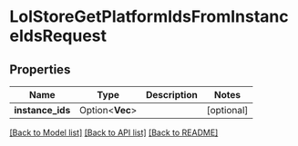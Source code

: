 # LolStoreGetPlatformIdsFromInstanceIdsRequest

## Properties

Name | Type | Description | Notes
------------ | ------------- | ------------- | -------------
**instance_ids** | Option<**Vec<String>**> |  | [optional]

[[Back to Model list]](../README.md#documentation-for-models) [[Back to API list]](../README.md#documentation-for-api-endpoints) [[Back to README]](../README.md)



